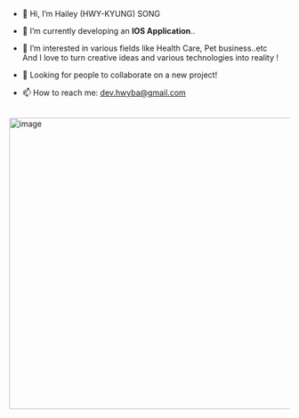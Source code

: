 - 👋 Hi, I’m Hailey (HWY-KYUNG) SONG
- 🌱 I’m currently developing an <b>IOS Application</b>..

- 👀 I’m interested in various fields like Health Care, Pet business..etc <br>
  And I love to turn creative ideas and various technologies into reality !
- 💞️ Looking for people to collaborate on a new project!<br>
- 📫 How to reach me: dev.hwyba@gmail.com
<br>
<img width="524" alt="image" src="https://user-images.githubusercontent.com/108180200/219022119-3f9c99cd-aa92-4302-963e-a9c869fd9f1e.png">
<!---
hwyba28/hwyba28 is a ✨ special ✨ repository because its `README.md` (this file) appears on your GitHub profile.
You can click the Preview link to take a look at your changes.
--->
